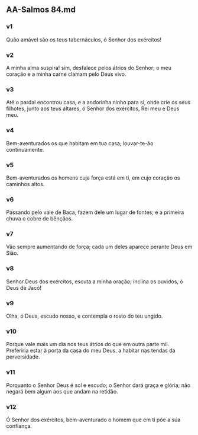 ## AA-Salmos 84.md
### v1
 Quão amável são os teus tabernáculos, ó Senhor dos exércitos!
### v2
 A minha alma suspira! sim, desfalece pelos átrios do Senhor; o meu coração e a minha carne clamam pelo Deus vivo.
### v3
 Até o pardal encontrou casa, e a andorinha ninho para si, onde crie os seus filhotes, junto aos teus altares, ó Senhor dos exércitos, Rei meu e Deus meu.
### v4
 Bem-aventurados os que habitam em tua casa; louvar-te-ão continuamente.
### v5
 Bem-aventurados os homens cuja força está em ti, em cujo coração os caminhos altos.
### v6
 Passando pelo vale de Baca, fazem dele um lugar de fontes; e a primeira chuva o cobre de bênçãos.
### v7
 Vão sempre aumentando de força; cada um deles aparece perante Deus em Sião.
### v8
 Senhor Deus dos exércitos, escuta a minha oração; inclina os ouvidos, ó Deus de Jacó!
### v9
 Olha, ó Deus, escudo nosso, e contempla o rosto do teu ungido.
### v10
 Porque vale mais um dia nos teus átrios do que em outra parte mil. Preferiria estar à porta da casa do meu Deus, a habitar nas tendas da perversidade.
### v11
 Porquanto o Senhor Deus é sol e escudo; o Senhor dará graça e glória; não negará bem algum aos que andam na retidão.
### v12
 Ó Senhor dos exércitos, bem-aventurado o homem que em ti põe a sua confiança.
